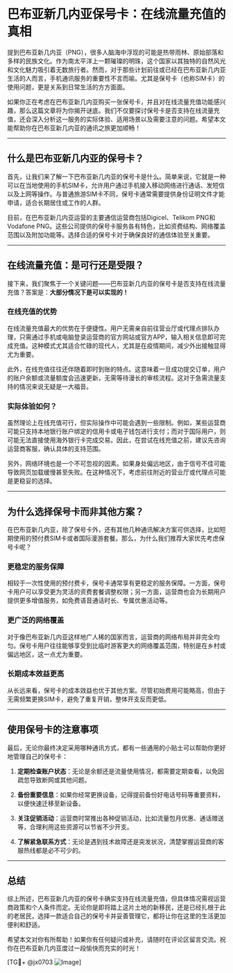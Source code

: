 # 巴布亚新几内亚保号卡：在线流量充值的真相

提到巴布亚新几内亚（PNG），很多人脑海中浮现的可能是热带雨林、原始部落和多样的民族文化。作为南太平洋上一颗璀璨的明珠，这个国家以其独特的自然风光和文化魅力吸引着无数旅行者。然而，对于那些计划前往或已经在巴布亚新几内亚生活的人而言，手机通讯服务的重要性不言而喻。尤其是保号卡（也称SIM卡）的使用问题，更是关系到日常生活的方方面面。

如果你正在考虑在巴布亚新几内亚购买一张保号卡，并且对在线流量充值功能感兴趣，那么这篇文章将为你揭开谜底。我们不仅要探讨保号卡是否支持在线流量充值，还会深入分析这一服务的实际体验、适用场景以及需要注意的问题。希望本文能帮助你在巴布亚新几内亚的通讯之旅更加顺畅！

---

## 什么是巴布亚新几内亚的保号卡？

首先，让我们来了解一下巴布亚新几内亚的保号卡是什么。简单来说，它就是一种可以在当地使用的手机SIM卡，允许用户通过手机接入移动网络进行通话、发短信以及上网等操作。与普通旅游SIM卡不同，保号卡通常需要提供身份证明文件才能申请，适合长期居住或工作的人群。

目前，在巴布亚新几内亚运营的主要通信运营商包括Digicel、Telikom PNG和Vodafone PNG。这些公司提供的保号卡服务各有特色，比如资费结构、网络覆盖范围以及附加功能等。选择合适的保号卡对于确保良好的通信体验至关重要。

---

## 在线流量充值：是可行还是受限？

接下来，我们聚焦于一个关键问题——巴布亚新几内亚的保号卡是否支持在线流量充值？答案是：**大部分情况下是可以实现的！**

### 在线充值的优势

在线流量充值最大的优势在于便捷性。用户无需亲自前往营业厅或代理点排队办理，只需通过手机或电脑登录运营商的官方网站或官方APP，输入相关信息即可完成充值。这种模式尤其适合忙碌的现代人，尤其是在疫情期间，减少外出接触显得尤为重要。

此外，在线充值往往还伴随着即时到账的特点。这意味着一旦成功提交订单，用户的账户余额或流量额度会迅速更新，无需等待漫长的审核流程。这对于急需流量支持的情况来说无疑是一大福音。

### 实际体验如何？

虽然理论上在线充值可行，但实际操作中可能会遇到一些限制。例如，某些运营商可能只支持本地银行账户绑定的信用卡或电子钱包进行支付；而对于国际用户，则可能无法直接使用海外银行卡完成交易。因此，在尝试在线充值之前，建议先咨询运营商客服，确认具体的支持范围。

另外，网络环境也是一个不可忽视的因素。如果身处偏远地区，由于信号不佳可能导致网页加载缓慢甚至失败。在这种情况下，考虑前往附近的营业厅或代理点可能是更稳妥的选择。

---

## 为什么选择保号卡而非其他方案？

在巴布亚新几内亚，除了保号卡外，还有其他几种通讯解决方案可供选择，比如短期使用的预付费SIM卡或者国际漫游套餐。那么，为什么我们推荐大家优先考虑保号卡呢？

### 更稳定的服务保障

相较于一次性使用的预付费卡，保号卡通常享有更稳定的服务保障。一方面，保号卡用户可以享受更为灵活的资费套餐调整权限；另一方面，运营商也会为长期用户提供更多增值服务，如免费语音通话时长、专属优惠活动等。

### 更广泛的网络覆盖

对于像巴布亚新几内亚这样地广人稀的国家而言，运营商的网络布局并非完全均匀。保号卡用户往往能够享受到比临时游客更大的网络覆盖范围，特别是在乡村或偏远地区，这一点尤为重要。

### 长期成本效益更高

从长远来看，保号卡的成本效益也优于其他方案。尽管初始费用可能略高，但由于无需频繁更换SIM卡，避免了重复开销，整体开支反而更低。

---

## 使用保号卡的注意事项

最后，无论你最终决定采用哪种通讯方式，都有一些通用的小贴士可以帮助你更好地管理自己的保号卡：

1. **定期检查账户状态**：无论是余额还是流量使用情况，都需要定期查看，以免因疏忽导致断网或其他问题。
   
2. **备份重要信息**：如果你经常更换设备，记得提前备份好电话号码等重要资料，以便快速迁移至新设备。

3. **关注促销活动**：运营商时常推出各种促销活动，比如流量包月优惠、通话赠送等，合理利用这些资源可以节省不少开支。

4. **了解紧急联系方式**：无论是遇到技术故障还是突发状况，清楚掌握运营商的客服热线都是必不可少的。

---

## 总结

综上所述，巴布亚新几内亚的保号卡确实支持在线流量充值，但具体情况需视运营商政策和个人条件而定。无论你是即将踏上这片土地的新移民，还是已经扎根于此的老居民，选择一款适合自己的保号卡并妥善管理它，都将让你在这里的生活更加便利和舒适。

希望本文对你有所帮助！如果你有任何疑问或补充，请随时在评论区留言交流。祝你在巴布亚新几内亚度过一段愉快而充实的时光！

[TG💪+ @jx0703 ![Image](https://github.com/user-attachments/assets/dbca1d08-cadb-493c-b0ec-ad6f7a83f270)]